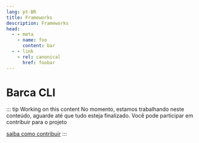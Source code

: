 ```yaml
---
lang: pt-BR
title: Frameworks
description: Frameworks
head:
  - - meta
    - name: foo
      content: bar
  - - link
    - rel: canonical
      href: foobar
---
```



# Barca CLI

::: tip Working on this content
No momento, estamos trabalhando neste conteúdo, aguarde até que tudo esteja finalizado. Você pode participar em contribuir para o projeto

 [saiba como contribuir](https://opensource.guide/)
:::

